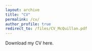 ```yaml
---
layout: archive
title: "CV"
permalink: /cv/
author_profile: true
redirect_to: /files/CV_McQuillan.pdf
---
```


Download my CV here.